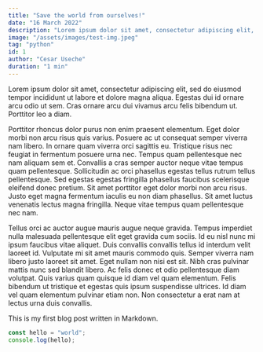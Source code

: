 ```yaml
---
title: "Save the world from ourselves!"
date: "16 March 2022"
description: "Lorem ipsum dolor sit amet, consectetur adipiscing elit, sed do eiusmod tempor incididunt ut labore et dolore magna aliqua."
image: "/assets/images/test-img.jpeg"
tag: "python"
id: 1
author: "Cesar Useche"
duration: "1 min"
---
```


Lorem ipsum dolor sit amet, consectetur adipiscing elit, sed do eiusmod tempor incididunt ut labore et dolore magna aliqua. Egestas dui id ornare arcu odio ut sem. Cras ornare arcu dui vivamus arcu felis bibendum ut. Porttitor leo a diam.

Porttitor rhoncus dolor purus non enim praesent elementum. Eget dolor morbi non arcu risus quis varius. Posuere ac ut consequat semper viverra nam libero. In ornare quam viverra orci sagittis eu. Tristique risus nec feugiat in fermentum posuere urna nec. Tempus quam pellentesque nec nam aliquam sem et. Convallis a cras semper auctor neque vitae tempus quam pellentesque. Sollicitudin ac orci phasellus egestas tellus rutrum tellus pellentesque. Sed egestas egestas fringilla phasellus faucibus scelerisque eleifend donec pretium. Sit amet porttitor eget dolor morbi non arcu risus. Justo eget magna fermentum iaculis eu non diam phasellus. Sit amet luctus venenatis lectus magna fringilla. Neque vitae tempus quam pellentesque nec nam.

Tellus orci ac auctor augue mauris augue neque gravida. Tempus imperdiet nulla malesuada pellentesque elit eget gravida cum sociis. Id eu nisl nunc mi ipsum faucibus vitae aliquet. Duis convallis convallis tellus id interdum velit laoreet id. Vulputate mi sit amet mauris commodo quis. Semper viverra nam libero justo laoreet sit amet. Eget nullam non nisi est sit. Nibh cras pulvinar mattis nunc sed blandit libero. Ac felis donec et odio pellentesque diam volutpat. Quis varius quam quisque id diam vel quam elementum. Felis bibendum ut tristique et egestas quis ipsum suspendisse ultrices. Id diam vel quam elementum pulvinar etiam non. Non consectetur a erat nam at lectus urna duis convallis.

This is my first blog post written in Markdown.

```ts
const hello = "world";
console.log(hello);
